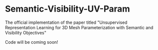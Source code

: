 # Semantic-Visibility-UV-Param
The official implementation of the paper titled "Unsupervised Representation Learning for 3D Mesh Parameterization with Semantic and Visibility Objectives"


Code will be coming soon!
